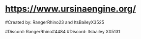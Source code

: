 # https://www.ursinaengine.org/

#Created by: RangerRhino23 and ItsBaileyX3525

#Discord: RangerRhino#4484
#Discord: Itsbailey X#5131
